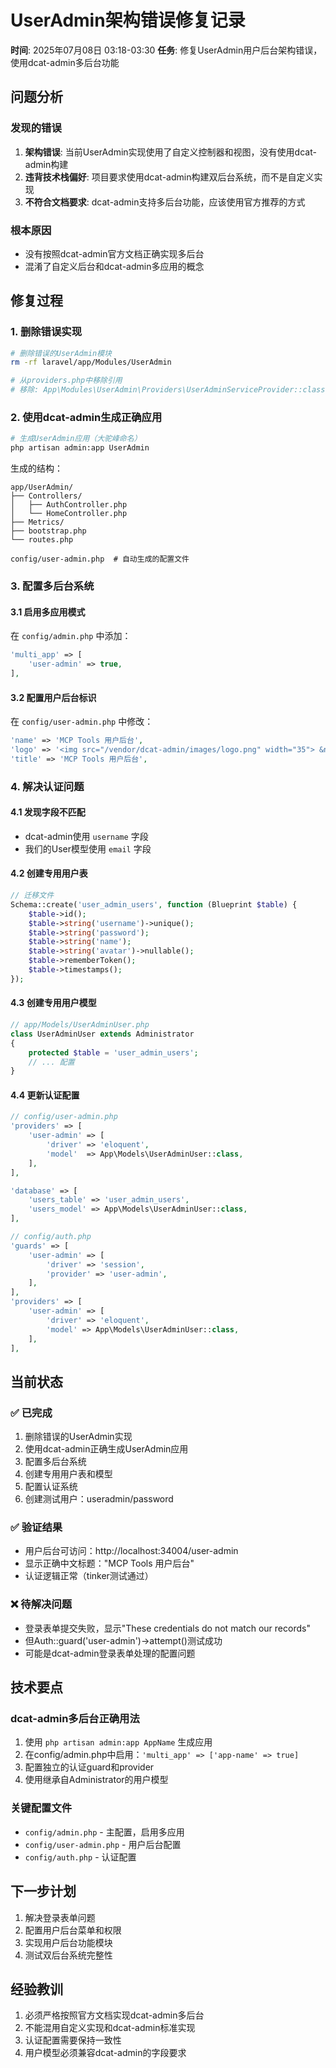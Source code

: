 # UserAdmin架构错误修复记录

**时间**: 2025年07月08日 03:18-03:30
**任务**: 修复UserAdmin用户后台架构错误，使用dcat-admin多后台功能

## 问题分析

### 发现的错误
1. **架构错误**: 当前UserAdmin实现使用了自定义控制器和视图，没有使用dcat-admin构建
2. **违背技术栈偏好**: 项目要求使用dcat-admin构建双后台系统，而不是自定义实现
3. **不符合文档要求**: dcat-admin支持多后台功能，应该使用官方推荐的方式

### 根本原因
- 没有按照dcat-admin官方文档正确实现多后台
- 混淆了自定义后台和dcat-admin多应用的概念

## 修复过程

### 1. 删除错误实现
```bash
# 删除错误的UserAdmin模块
rm -rf laravel/app/Modules/UserAdmin

# 从providers.php中移除引用
# 移除: App\Modules\UserAdmin\Providers\UserAdminServiceProvider::class
```

### 2. 使用dcat-admin生成正确应用
```bash
# 生成UserAdmin应用（大驼峰命名）
php artisan admin:app UserAdmin
```

生成的结构：
```
app/UserAdmin/
├── Controllers/
│   ├── AuthController.php
│   └── HomeController.php
├── Metrics/
├── bootstrap.php
└── routes.php

config/user-admin.php  # 自动生成的配置文件
```

### 3. 配置多后台系统

#### 3.1 启用多应用模式
在 `config/admin.php` 中添加：
```php
'multi_app' => [
    'user-admin' => true,
],
```

#### 3.2 配置用户后台标识
在 `config/user-admin.php` 中修改：
```php
'name' => 'MCP Tools 用户后台',
'logo' => '<img src="/vendor/dcat-admin/images/logo.png" width="35"> &nbsp;MCP User',
'title' => 'MCP Tools 用户后台',
```

### 4. 解决认证问题

#### 4.1 发现字段不匹配
- dcat-admin使用 `username` 字段
- 我们的User模型使用 `email` 字段

#### 4.2 创建专用用户表
```php
// 迁移文件
Schema::create('user_admin_users', function (Blueprint $table) {
    $table->id();
    $table->string('username')->unique();
    $table->string('password');
    $table->string('name');
    $table->string('avatar')->nullable();
    $table->rememberToken();
    $table->timestamps();
});
```

#### 4.3 创建专用用户模型
```php
// app/Models/UserAdminUser.php
class UserAdminUser extends Administrator
{
    protected $table = 'user_admin_users';
    // ... 配置
}
```

#### 4.4 更新认证配置
```php
// config/user-admin.php
'providers' => [
    'user-admin' => [
        'driver' => 'eloquent',
        'model'  => App\Models\UserAdminUser::class,
    ],
],

'database' => [
    'users_table' => 'user_admin_users',
    'users_model' => App\Models\UserAdminUser::class,
],
```

```php
// config/auth.php
'guards' => [
    'user-admin' => [
        'driver' => 'session',
        'provider' => 'user-admin',
    ],
],
'providers' => [
    'user-admin' => [
        'driver' => 'eloquent',
        'model' => App\Models\UserAdminUser::class,
    ],
],
```

## 当前状态

### ✅ 已完成
1. 删除错误的UserAdmin实现
2. 使用dcat-admin正确生成UserAdmin应用
3. 配置多后台系统
4. 创建专用用户表和模型
5. 配置认证系统
6. 创建测试用户：useradmin/password

### ✅ 验证结果
- 用户后台可访问：http://localhost:34004/user-admin
- 显示正确中文标题："MCP Tools 用户后台"
- 认证逻辑正常（tinker测试通过）

### ❌ 待解决问题
- 登录表单提交失败，显示"These credentials do not match our records"
- 但Auth::guard('user-admin')->attempt()测试成功
- 可能是dcat-admin登录表单处理的配置问题

## 技术要点

### dcat-admin多后台正确用法
1. 使用 `php artisan admin:app AppName` 生成应用
2. 在config/admin.php中启用：`'multi_app' => ['app-name' => true]`
3. 配置独立的认证guard和provider
4. 使用继承自Administrator的用户模型

### 关键配置文件
- `config/admin.php` - 主配置，启用多应用
- `config/user-admin.php` - 用户后台配置
- `config/auth.php` - 认证配置

## 下一步计划
1. 解决登录表单问题
2. 配置用户后台菜单和权限
3. 实现用户后台功能模块
4. 测试双后台系统完整性

## 经验教训
1. 必须严格按照官方文档实现dcat-admin多后台
2. 不能混用自定义实现和dcat-admin标准实现
3. 认证配置需要保持一致性
4. 用户模型必须兼容dcat-admin的字段要求
